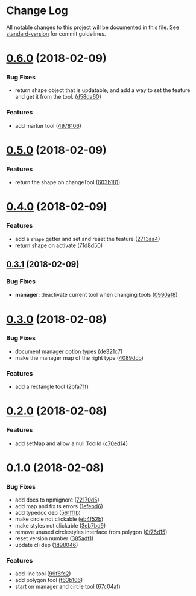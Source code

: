 # Change Log

All notable changes to this project will be documented in this file. See [standard-version](https://github.com/conventional-changelog/standard-version) for commit guidelines.

<a name="0.6.0"></a>
# [0.6.0](https://github.com/knownasilya/google-maps-drawing-tools/compare/v0.5.0...v0.6.0) (2018-02-09)


### Bug Fixes

* return shape object that is updatable, and add a way to set the feature and get it from the tool. ([d58da60](https://github.com/knownasilya/google-maps-drawing-tools/commit/d58da60))


### Features

* add marker tool ([4978106](https://github.com/knownasilya/google-maps-drawing-tools/commit/4978106))



<a name="0.5.0"></a>
# [0.5.0](https://github.com/knownasilya/google-maps-drawing-tools/compare/v0.4.0...v0.5.0) (2018-02-09)


### Features

* return the shape on changeTool ([603b181](https://github.com/knownasilya/google-maps-drawing-tools/commit/603b181))



<a name="0.4.0"></a>
# [0.4.0](https://github.com/knownasilya/google-maps-drawing-tools/compare/v0.3.1...v0.4.0) (2018-02-09)


### Features

* add a `shape` getter and set and reset the feature ([2713aa4](https://github.com/knownasilya/google-maps-drawing-tools/commit/2713aa4))
* return shape on activate ([71d8d50](https://github.com/knownasilya/google-maps-drawing-tools/commit/71d8d50))



<a name="0.3.1"></a>
## [0.3.1](https://github.com/knownasilya/google-maps-drawing-tools/compare/v0.3.0...v0.3.1) (2018-02-09)


### Bug Fixes

* **manager:** deactivate current tool when changing tools ([0990af8](https://github.com/knownasilya/google-maps-drawing-tools/commit/0990af8))



<a name="0.3.0"></a>
# [0.3.0](https://github.com/knownasilya/google-maps-drawing-tools/compare/v0.2.0...v0.3.0) (2018-02-08)


### Bug Fixes

* document manager option types ([de321c7](https://github.com/knownasilya/google-maps-drawing-tools/commit/de321c7))
* make the manager map of the right type ([4089dcb](https://github.com/knownasilya/google-maps-drawing-tools/commit/4089dcb))


### Features

* add a rectangle tool ([2bfa71f](https://github.com/knownasilya/google-maps-drawing-tools/commit/2bfa71f))



<a name="0.2.0"></a>
# [0.2.0](https://github.com/knownasilya/google-maps-drawing-tools/compare/v0.1.0...v0.2.0) (2018-02-08)


### Features

* add setMap and allow a null ToolId ([c70ed14](https://github.com/knownasilya/google-maps-drawing-tools/commit/c70ed14))



<a name="0.1.0"></a>
# 0.1.0 (2018-02-08)


### Bug Fixes

* add docs to npmignore ([72170d5](https://github.com/knownasilya/google-maps-drawing-tools/commit/72170d5))
* add map and fix ts errors ([1efebd6](https://github.com/knownasilya/google-maps-drawing-tools/commit/1efebd6))
* add typedoc dep ([561ff1b](https://github.com/knownasilya/google-maps-drawing-tools/commit/561ff1b))
* make circle not clickable ([eb4f52b](https://github.com/knownasilya/google-maps-drawing-tools/commit/eb4f52b))
* make styles not clickable ([3eb7bd9](https://github.com/knownasilya/google-maps-drawing-tools/commit/3eb7bd9))
* remove unused circlestyles interface from polygon ([0f76d15](https://github.com/knownasilya/google-maps-drawing-tools/commit/0f76d15))
* reset version number ([385adf1](https://github.com/knownasilya/google-maps-drawing-tools/commit/385adf1))
* update cli dep ([1d98046](https://github.com/knownasilya/google-maps-drawing-tools/commit/1d98046))


### Features

* add line tool ([99f6fc2](https://github.com/knownasilya/google-maps-drawing-tools/commit/99f6fc2))
* add polygon tool ([f63b106](https://github.com/knownasilya/google-maps-drawing-tools/commit/f63b106))
* start on manager and circle tool ([67c04af](https://github.com/knownasilya/google-maps-drawing-tools/commit/67c04af))
